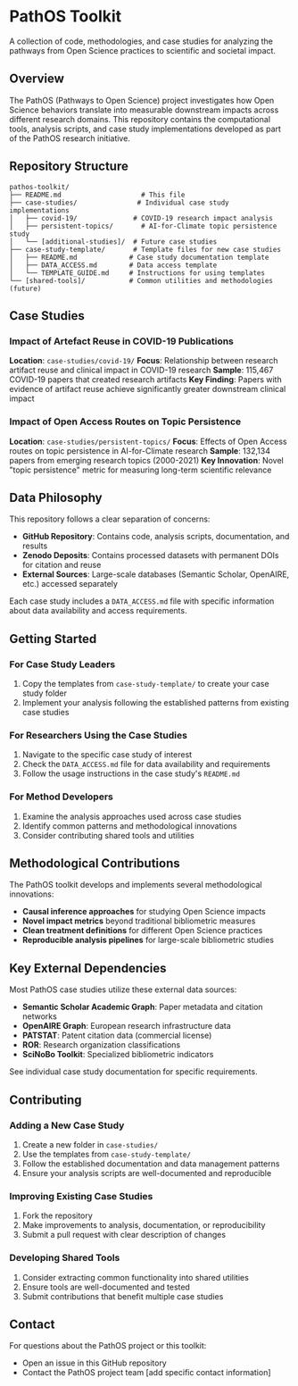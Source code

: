 # PathOS Toolkit

A collection of code, methodologies, and case studies for analyzing the pathways from Open Science practices to scientific and societal impact.

## Overview

The PathOS (Pathways to Open Science) project investigates how Open Science behaviors translate into measurable downstream impacts across different research domains. This repository contains the computational tools, analysis scripts, and case study implementations developed as part of the PathOS research initiative.

## Repository Structure

```
pathos-toolkit/
├── README.md                    # This file
├── case-studies/               # Individual case study implementations
│   ├── covid-19/              # COVID-19 research impact analysis
│   ├── persistent-topics/       # AI-for-Climate topic persistence study
│   └── [additional-studies]/  # Future case studies
├── case-study-template/       # Template files for new case studies
│   ├── README.md             # Case study documentation template
│   ├── DATA_ACCESS.md        # Data access template
│   └── TEMPLATE_GUIDE.md     # Instructions for using templates
└── [shared-tools]/           # Common utilities and methodologies (future)
```

## Case Studies

### Impact of Artefact Reuse in COVID-19 Publications
**Location**: `case-studies/covid-19/`
**Focus**: Relationship between research artifact reuse and clinical impact in COVID-19 research
**Sample**: 115,467 COVID-19 papers that created research artifacts
**Key Finding**: Papers with evidence of artifact reuse achieve significantly greater downstream clinical impact

### Impact of Open Access Routes on Topic Persistence
**Location**: `case-studies/persistent-topics/`
**Focus**: Effects of Open Access routes on topic persistence in AI-for-Climate research
**Sample**: 132,134 papers from emerging research topics (2000-2021)
**Key Innovation**: Novel "topic persistence" metric for measuring long-term scientific relevance

## Data Philosophy

This repository follows a clear separation of concerns:

- **GitHub Repository**: Contains code, analysis scripts, documentation, and results
- **Zenodo Deposits**: Contains processed datasets with permanent DOIs for citation and reuse
- **External Sources**: Large-scale databases (Semantic Scholar, OpenAIRE, etc.) accessed separately

Each case study includes a `DATA_ACCESS.md` file with specific information about data availability and access requirements.

## Getting Started

### For Case Study Leaders
1. Copy the templates from `case-study-template/` to create your case study folder
2. Implement your analysis following the established patterns from existing case studies

### For Researchers Using the Case Studies
1. Navigate to the specific case study of interest
2. Check the `DATA_ACCESS.md` file for data availability and requirements
3. Follow the usage instructions in the case study's `README.md`

### For Method Developers
1. Examine the analysis approaches used across case studies
2. Identify common patterns and methodological innovations
3. Consider contributing shared tools and utilities

## Methodological Contributions

The PathOS toolkit develops and implements several methodological innovations:

- **Causal inference approaches** for studying Open Science impacts
- **Novel impact metrics** beyond traditional bibliometric measures
- **Clean treatment definitions** for different Open Science practices
- **Reproducible analysis pipelines** for large-scale bibliometric studies

## Key External Dependencies

Most PathOS case studies utilize these external data sources:

- **Semantic Scholar Academic Graph**: Paper metadata and citation networks
- **OpenAIRE Graph**: European research infrastructure data
- **PATSTAT**: Patent citation data (commercial license)
- **ROR**: Research organization classifications
- **SciNoBo Toolkit**: Specialized bibliometric indicators

See individual case study documentation for specific requirements.

## Contributing

### Adding a New Case Study
1. Create a new folder in `case-studies/`
2. Use the templates from `case-study-template/`
3. Follow the established documentation and data management patterns
4. Ensure your analysis scripts are well-documented and reproducible

### Improving Existing Case Studies
1. Fork the repository
2. Make improvements to analysis, documentation, or reproducibility
3. Submit a pull request with clear description of changes

### Developing Shared Tools
1. Consider extracting common functionality into shared utilities
2. Ensure tools are well-documented and tested
3. Submit contributions that benefit multiple case studies

## Contact

For questions about the PathOS project or this toolkit:
- Open an issue in this GitHub repository
- Contact the PathOS project team [add specific contact information]
